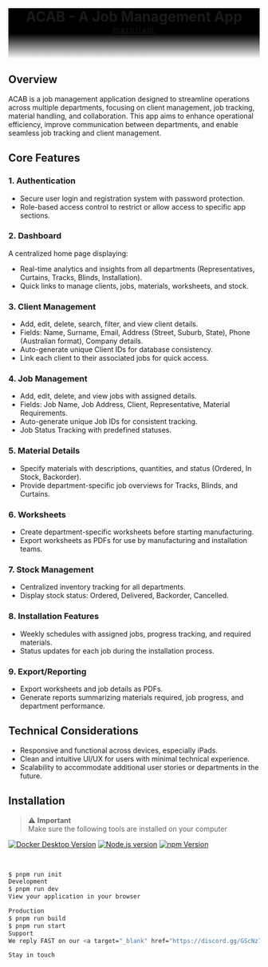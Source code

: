 <div style="background: black;">
<p align="center" style="margin: 0;"</p>
<h1 align="center" style="margin: 0;">ACAB - A Job Management App</h1>

<a  style="margin: 0;" target="_blank" href="https://marblism.com">
<p align="center" style="margin: 0; letter-spacing: 3px;
text-decoration: none;">
marblism
</p>
</a>
</div>
<div style="height: 50px; background: linear-gradient(#000000, transparent);"></div>

## Overview

ACAB is a job management application designed to streamline operations across multiple departments, focusing on client management, job tracking, material handling, and collaboration. This app aims to enhance operational efficiency, improve communication between departments, and enable seamless job tracking and client management.

## Core Features

### 1. Authentication

- Secure user login and registration system with password protection.
- Role-based access control to restrict or allow access to specific app sections.

### 2. Dashboard

A centralized home page displaying:

- Real-time analytics and insights from all departments (Representatives, Curtains, Tracks, Blinds, Installation).
- Quick links to manage clients, jobs, materials, worksheets, and stock.

### 3. Client Management

- Add, edit, delete, search, filter, and view client details.
- Fields: Name, Surname, Email, Address (Street, Suburb, State), Phone (Australian format), Company details.
- Auto-generate unique Client IDs for database consistency.
- Link each client to their associated jobs for quick access.

### 4. Job Management

- Add, edit, delete, and view jobs with assigned details.
- Fields: Job Name, Job Address, Client, Representative, Material Requirements.
- Auto-generate unique Job IDs for consistent tracking.
- Job Status Tracking with predefined statuses.

### 5. Material Details

- Specify materials with descriptions, quantities, and status (Ordered, In Stock, Backorder).
- Provide department-specific job overviews for Tracks, Blinds, and Curtains.

### 6. Worksheets

- Create department-specific worksheets before starting manufacturing.
- Export worksheets as PDFs for use by manufacturing and installation teams.

### 7. Stock Management

- Centralized inventory tracking for all departments.
- Display stock status: Ordered, Delivered, Backorder, Cancelled.

### 8. Installation Features

- Weekly schedules with assigned jobs, progress tracking, and required materials.
- Status updates for each job during the installation process.

### 9. Export/Reporting

- Export worksheets and job details as PDFs.
- Generate reports summarizing materials required, job progress, and department performance.

## Technical Considerations

- Responsive and functional across devices, especially iPads.
- Clean and intuitive UI/UX for users with minimal technical experience.
- Scalability to accommodate additional user stories or departments in the future.

## Installation

<div style="color: red;">

> ⚠️ **Important**<br/>Make sure the following tools are installed on your computer

<p align="center">

<a target="_blank" href="https://www.docker.com/get-started/">![Docker Desktop Version](https://img.shields.io/badge/Docker%20Desktop-4.19.0-black?logo=docker)</a>
<a target="_blank" href="https://nodejs.org/en">![Node.js version](https://img.shields.io/badge/Node.js-20.11.0-black?logo=nodedotjs)</a>
<a target="_blank" href="https://www.npmjs.com/">![npm Version](https://img.shields.io/badge/npm-10.2.4-black?logo=npm)</a>

</p>
</div>

<br />

```bash
$ pnpm run init
Development
$ pnpm run dev
View your application in your browser

Production
$ pnpm run build
$ pnpm run start
Support
We reply FAST on our <a target="_blank" href="https://discord.gg/GScNz7kAEu">Discord server</a>.

Stay in touch
```
